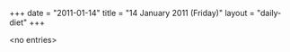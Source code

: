 +++
date = "2011-01-14"
title = "14 January 2011 (Friday)"
layout = "daily-diet"
+++


\<no entries\>

